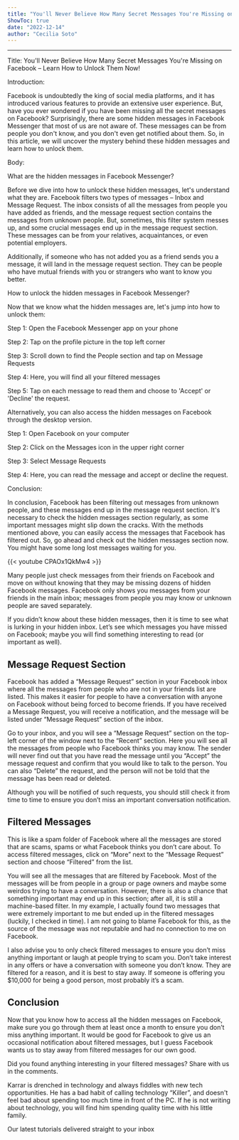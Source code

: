 ```yaml
---
title: "You'll Never Believe How Many Secret Messages You're Missing on Facebook - Learn How to Unlock Them Now!"
ShowToc: true 
date: "2022-12-14"
author: "Cecilia Soto"
---
```

*****
Title: You'll Never Believe How Many Secret Messages You're Missing on Facebook – Learn How to Unlock Them Now!

Introduction:

Facebook is undoubtedly the king of social media platforms, and it has introduced various features to provide an extensive user experience. But, have you ever wondered if you have been missing all the secret messages on Facebook? Surprisingly, there are some hidden messages in Facebook Messenger that most of us are not aware of. These messages can be from people you don't know, and you don't even get notified about them. So, in this article, we will uncover the mystery behind these hidden messages and learn how to unlock them.

Body:

What are the hidden messages in Facebook Messenger?

Before we dive into how to unlock these hidden messages, let's understand what they are. Facebook filters two types of messages – Inbox and Message Request. The inbox consists of all the messages from people you have added as friends, and the message request section contains the messages from unknown people. But, sometimes, this filter system messes up, and some crucial messages end up in the message request section. These messages can be from your relatives, acquaintances, or even potential employers.

Additionally, if someone who has not added you as a friend sends you a message, it will land in the message request section. They can be people who have mutual friends with you or strangers who want to know you better.

How to unlock the hidden messages in Facebook Messenger?

Now that we know what the hidden messages are, let's jump into how to unlock them:

Step 1: Open the Facebook Messenger app on your phone

Step 2: Tap on the profile picture in the top left corner

Step 3: Scroll down to find the People section and tap on Message Requests

Step 4: Here, you will find all your filtered messages

Step 5: Tap on each message to read them and choose to 'Accept' or 'Decline' the request.

Alternatively, you can also access the hidden messages on Facebook through the desktop version.

Step 1: Open Facebook on your computer

Step 2: Click on the Messages icon in the upper right corner

Step 3: Select Message Requests

Step 4: Here, you can read the message and accept or decline the request.

Conclusion:

In conclusion, Facebook has been filtering out messages from unknown people, and these messages end up in the message request section. It's necessary to check the hidden messages section regularly, as some important messages might slip down the cracks. With the methods mentioned above, you can easily access the messages that Facebook has filtered out. So, go ahead and check out the hidden messages section now. You might have some long lost messages waiting for you.

{{< youtube CPAOx1QkMw4 >}} 



Many people just check messages from their friends on Facebook and move on without knowing that they may be missing dozens of hidden Facebook messages. Facebook only shows you messages from your friends in the main inbox; messages from people you may know or unknown people are saved separately.
 
If you didn’t know about these hidden messages, then it is time to see what is lurking in your hidden inbox. Let’s see which messages you have missed on Facebook; maybe you will find something interesting to read (or important as well).
 
## Message Request Section
 
Facebook has added a “Message Request” section in your Facebook inbox where all the messages from people who are not in your friends list are listed. This makes it easier for people to have a conversation with anyone on Facebook without being forced to become friends. If you have received a Message Request, you will receive a notification, and the message will be listed under “Message Request” section of the inbox.
 
Go to your inbox, and you will see a “Message Request” section on the top-left corner of the window next to the “Recent” section. Here you will see all the messages from people who Facebook thinks you may know. The sender will never find out that you have read the message until you “Accept” the message request and confirm that you would like to talk to the person. You can also “Delete” the request, and the person will not be told that the message has been read or deleted.
 

 
Although you will be notified of such requests, you should still check it from time to time to ensure you don’t miss an important conversation notification.
 
## Filtered Messages
 
This is like a spam folder of Facebook where all the messages are stored that are scams, spams or what Facebook thinks you don’t care about. To access filtered messages, click on “More” next to the “Message Request” section and choose “Filtered” from the list.
 
You will see all the messages that are filtered by Facebook. Most of the messages will be from people in a group or page owners and maybe some weirdos trying to have a conversation. However, there is also a chance that something important may end up in this section; after all, it is still a machine-based filter. In my example, I actually found two messages that were extremely important to me but ended up in the filtered messages (luckily, I checked in time). I am not going to blame Facebook for this, as the source of the message was not reputable and had no connection to me on Facebook.
 
I also advise you to only check filtered messages to ensure you don’t miss anything important or laugh at people trying to scam you. Don’t take interest in any offers or have a conversation with someone you don’t know. They are filtered for a reason, and it is best to stay away. If someone is offering you $10,000 for being a good person, most probably it’s a scam.
 
## Conclusion
 
Now that you know how to access all the hidden messages on Facebook, make sure you go through them at least once a month to ensure you don’t miss anything important. It would be good for Facebook to give us an occasional notification about filtered messages, but I guess Facebook wants us to stay away from filtered messages for our own good.
 
Did you found anything interesting in your filtered messages? Share with us in the comments.
 
Karrar is drenched in technology and always fiddles with new tech opportunities. He has a bad habit of calling technology “Killer”, and doesn't feel bad about spending too much time in front of the PC. If he is not writing about technology, you will find him spending quality time with his little family.
 
Our latest tutorials delivered straight to your inbox




